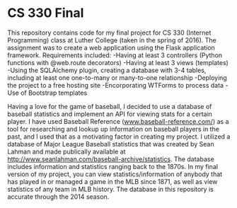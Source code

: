 # CS 330 Final
This repository contains code for my final project for CS 330 (Internet Programming) class at Luther College (taken in the spring of 2016). The assignment was to create a web application using the Flask application framework. Requirements included:
  -Having at least 3 controllers (Python functions with @web.route decorators)
  -Having at least 3 views (templates)
  -Using the SQLAlchemy plugin, creating a database with 3-4 tables, including at least one one-to-many or many-to-one relationship
  -Deploying the project to a free hosting site
  -Encorporating WTForms to process data
  -Use of Bootstrap templates
  
Having a love for the game of baseball, I decided to use a database of baseball statistics and implement an API for viewing stats for a certain player. I have used Baseball Reference (www.baseball-reference.com/) as a tool for researching and lookup up information on baseball players in the past, and I used that as a motivating factor in creating my project. I utilized a database of Major League Baseball statistics that was created by Sean Lahman and made publically available at http://www.seanlahman.com/baseball-archive/statistics. The database includes information and statistics ranging back to the 1870s. In my final version of my project, you can view statistics/information of anybody that has played in or managed a game in the MLB since 1871, as well as view statistics of any team in MLB history. The database in this repository is accurate through the 2014 season.
